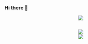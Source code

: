 ### Hi there 👋
<!--
**marcuscostagraciano/marcuscostagraciano** is a ✨ _special_ ✨ repository because its `README.md` (this file) appears on your GitHub profile.

Here are some ideas to get you started:

- 🔭 I’m currently working on ...
- 🌱 I’m currently learning ...
- 👯 I’m looking to collaborate on ...
- 🤔 I’m looking for help with ...
- 💬 Ask me about ...
- 📫 How to reach me: ...
- 😄 Pronouns: ...
- ⚡ Fun fact: ...
-->

<div id='header' align='center'>
  <div id='badges'>
    <a href='https://www.linkedin.com/in/marcus-costa-graciano/'>
      <img src="https://img.shields.io/badge/LinkedIn-blue?logo=linkedin&logoColor=white&style=for-the-badge">
    </a>
  </div>
  <a href='#'>
  <img src='https://komarev.com/ghpvc/?username=marcuscostagraciano&style=flat-square&color=blue'  alt=""/>
  </a>
</div>

##

<div id='git_stats' align='center'>
  <img src='https://github-readme-stats.vercel.app/api?username=marcuscostagraciano&show_icons=true&theme=transparent&include_all_commits=true&hide_border=true&count_private=false' /><br>
  <img src='https://github-readme-stats.vercel.app/api/top-langs/?username=marcuscostagraciano&layout=compact&langs_count=7&theme=transparent&hide_border=true' />
</div>

##
